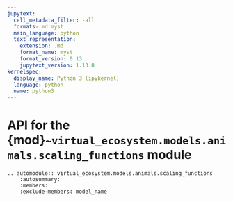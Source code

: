 ```yaml
---
jupytext:
  cell_metadata_filter: -all
  formats: md:myst
  main_language: python
  text_representation:
    extension: .md
    format_name: myst
    format_version: 0.13
    jupytext_version: 1.13.8
kernelspec:
  display_name: Python 3 (ipykernel)
  language: python
  name: python3
---
```


# API for the {mod}`~virtual_ecosystem.models.animals.scaling_functions` module

```{eval-rst}
.. automodule:: virtual_ecosystem.models.animals.scaling_functions
    :autosummary:
    :members:
    :exclude-members: model_name
